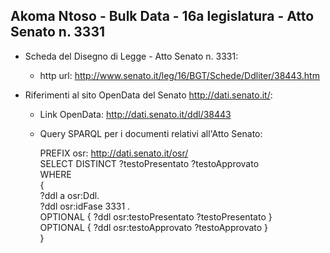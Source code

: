 ## Akoma Ntoso - Bulk Data - 16a legislatura - Atto Senato n. 3331 ##

* Scheda del Disegno di Legge - Atto Senato n. 3331:
	* http url: http://www.senato.it/leg/16/BGT/Schede/Ddliter/38443.htm

* Riferimenti al sito OpenData del Senato http://dati.senato.it/:
	* Link OpenData: http://dati.senato.it/ddl/38443
	* Query SPARQL per i documenti relativi all'Atto Senato:

        PREFIX osr: <http://dati.senato.it/osr/>  
		SELECT DISTINCT ?testoPresentato ?testoApprovato  
		WHERE  
		{  
		    ?ddl a osr:Ddl.  
		    ?ddl osr:idFase 3331 .  
		    OPTIONAL { ?ddl osr:testoPresentato ?testoPresentato }  
		    OPTIONAL { ?ddl osr:testoApprovato ?testoApprovato }  
		}
		
